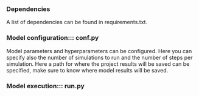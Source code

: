 ### Dependencies
A list of dependencies can be found in requirements.txt. 

### Model configuration::: conf.py
Model parameters and hyperparameters can be configured. Here you can specify also the number of simulations to run and the number of steps per simulation. Here a path for where the project results will be saved can be specified, make sure to know where model results will be saved. 

### Model execution::: run.py

